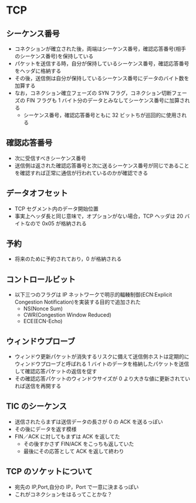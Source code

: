 # TCP

## シーケンス番号

- コネクションが確立された後，両端はシーケンス番号，確認応答番号(相手のシーケンス番号)を保持している
- パケットを送信する時，自分が保持しているシーケンス番号，確認応答番号をヘッダに格納する
- その後，送信側は自分が保持しているシーケンス番号にデータのバイト数を加算する
- なお，コネクション確立フェーズの SYN フラグ，コネクション切断フェーズの FIN フラグも 1 バイト分のデータとみなしてシーケンス番号に加算される
  - シーケンス番号，確認応答番号ともに 32 ビットちが巡回的に使用される

## 確認応答番号

- 次に受信すべきシーケンス番号
- 送信側は返された確認応答番号と次に送るシーケンス番号が同じであることを確認すれば正常に通信が行われているのかが確認できる

## データオフセット

- TCP セグメント内のデータ開始位置
- 事実上ヘッダ長と同じ意味で，オプションがない場合，TCP ヘッダは 20 バイトなので 0x05 が格納される

## 予約

- 将来のために予約されており，0 が格納される

## コントロールビット

- 以下三つのフラグは IP ネットワークで明示的輻輳制御(ECN:Explicit Congestion Notification)を実装する目的で追加された
  - NS(Nonce Sum)
  - CWR(Congestion Window Reduced)
  - ECE(ECN-Echo)

## ウィンドウプローブ

- ウィンドウ更新パケットが消失するリスクに備えて送信側ホストは定期的にウィンドウプローブと呼ばれる 1 バイトのデータを格納したパケットを送信して確認応答パケットの返信を促す
- その確認応答パケットのウィンドウサイズが 0 より大きな値に更新されていれば送信を再開する

## TIC のシーケンス

- 送信されたらまずは送信データの長さが 0 の ACK を送るっぽい
- その後にデータを返す模様
- FIN／ACK に対してもまずは ACK を返してた
  - その後すかさず FIN/ACK をこっちも返していた
  - 最後にその応答として ACK を返して終わり

## TCP のソケットについて

- 宛先の IP,Port,自分の IP，Port で一意に決まるっぽい
- これがコネクションをはるってことかな？
